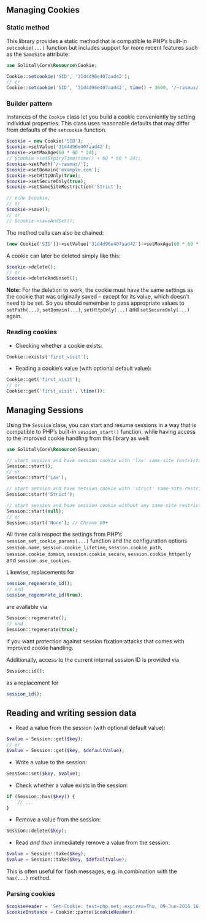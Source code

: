 ## Managing Cookies

### Static method

This library provides a static method that is compatible to PHP’s built-in `setcookie(...)` function but includes support for more recent features such as the `SameSite` attribute:

```php
use Solital\Core\Resource\Cookie;

Cookie::setcookie('SID', '31d4d96e407aad42');
// or
Cookie::setcookie('SID', '31d4d96e407aad42', time() + 3600, '/~rasmus/', 'example.com', true, true, 'Lax');
```

### Builder pattern

Instances of the `Cookie` class let you build a cookie conveniently by setting individual properties. This class uses reasonable defaults that may differ from defaults of the `setcookie` function.

```php
$cookie = new Cookie('SID');
$cookie->setValue('31d4d96e407aad42');
$cookie->setMaxAge(60 * 60 * 24);
// $cookie->setExpiryTime(time() + 60 * 60 * 24);
$cookie->setPath('/~rasmus/');
$cookie->setDomain('example.com');
$cookie->setHttpOnly(true);
$cookie->setSecureOnly(true);
$cookie->setSameSiteRestriction('Strict');

// echo $cookie;
// or
$cookie->save();
// or
// $cookie->saveAndSet();
```

The method calls can also be chained:

```php
(new Cookie('SID'))->setValue('31d4d96e407aad42')->setMaxAge(60 * 60 * 24)->setSameSiteRestriction('None')->save();
```

A cookie can later be deleted simply like this:

```php
$cookie->delete();
// or
$cookie->deleteAndUnset();
```

**Note:** For the deletion to work, the cookie must have the same settings as the cookie that was originally saved – except for its value, which doesn’t need to be set. So you should remember to pass appropriate values to `setPath(...)`, `setDomain(...)`, `setHttpOnly(...)` and `setSecureOnly(...)` again.

### Reading cookies

* Checking whether a cookie exists:

```php
Cookie::exists('first_visit');
```

* Reading a cookie’s value (with optional default value):

```php
Cookie::get('first_visit');
// or
Cookie::get('first_visit', \time());
```

## Managing Sessions

Using the `Session` class, you can start and resume sessions in a way that is compatible to PHP’s built-in `session_start()` function, while having access to the improved cookie handling from this library as well:

```php
use Solital\Core\Resource\Session;

// start session and have session cookie with 'lax' same-site restriction
Session::start();
// or
Session::start('Lax');

// start session and have session cookie with 'strict' same-site restriction
Session::start('Strict');

// start session and have session cookie without any same-site restriction
Session::start(null);
// or
Session::start('None'); // Chrome 80+
```

All three calls respect the settings from PHP’s `session_set_cookie_params(...)` function and the configuration options `session.name`, `session.cookie_lifetime`, `session.cookie_path`, `session.cookie_domain`, `session.cookie_secure`, `session.cookie_httponly` and `session.use_cookies`.

Likewise, replacements for

```php
session_regenerate_id();
// and
session_regenerate_id(true);
```

are available via

```php
Session::regenerate();
// and
Session::regenerate(true);
```

if you want protection against session fixation attacks that comes with improved cookie handling.

Additionally, access to the current internal session ID is provided via

```php
Session::id();
```

as a replacement for

```php
session_id();
```

## Reading and writing session data

* Read a value from the session (with optional default value):

```php
$value = Session::get($key);
// or
$value = Session::get($key, $defaultValue);
```

* Write a value to the session:

```php
Session::set($key, $value);
```

* Check whether a value exists in the session:

```php
if (Session::has($key)) {
    // ...
}
```

* Remove a value from the session:

```php
Session::delete($key);
```

* Read *and then* immediately remove a value from the session:

```php
$value = Session::take($key);
$value = Session::take($key, $defaultValue);
```

This is often useful for flash messages, e.g. in combination with the `has(...)` method.

### Parsing cookies

```php
$cookieHeader = 'Set-Cookie: test=php.net; expires=Thu, 09-Jun-2016 16:30:32 GMT; Max-Age=3600; path=/~rasmus/; secure';
$cookieInstance = Cookie::parse($cookieHeader);
```